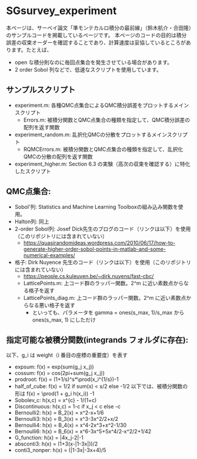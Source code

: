 # SGsurvey_experiment
本ページは、サーベイ論文「準モンテカルロ積分の最前線」（鈴木航介・合田隆）のサンプルコードを掲載しているページです。
本ページのコードの目的は積分誤差の収束オーダーを確認することであり、計算速度は妥協しているところがあります。たとえば、
- open な積分則なのに毎回点集合を発生させている場合があります。
- 2 order Sobol 列などで、低速なスクリプトを使用しています。

## サンプルスクリプト
- experiment.m: 各種QMC点集合によるQMC積分誤差をプロットするメインスクリプト
  - Errors.m: 被積分関数とQMC点集合の種類を指定して、QMC積分誤差の配列を返す関数
- experiment_random.m: 乱択化QMCの分散をプロットするメインスクリプト
  - RQMCErrors.m: 被積分関数とQMC点集合の種類を指定して、乱択化QMCの分散の配列を返す関数
- experiment_higher.m: Section 6.3 の実験（高次の収束を確認する）に特化したスクリプト


## QMC点集合:
- Sobol'列: Statistics and Machine Learning Toolboxの組み込み関数を使用。
- Halton列: 同上
- 2-order Sobol列: Josef Dick先生のブログのコード（リンクは以下）を使用（このリポジトリには含まれていない）
  - https://quasirandomideas.wordpress.com/2010/06/17/how-to-generate-higher-order-sobol-points-in-matlab-and-some-numerical-examples/
- 格子: Dirk Nuyence 先生のコード（リンクは以下）を使用（このリポジトリには含まれていない）
  - https://people.cs.kuleuven.be/~dirk.nuyens/fast-cbc/
  - LatticePoints.m: 上コード群のラッパー関数。2^m に近い素数点からなる格子を返す
  - LatticePoints_diag.m: 上コード群のラッパー関数。2^m に近い素数点からなる悪い格子を返す
    - といっても、パラメータを gamma = ones(s_max, 1)/s_max から ones(s_max, 1) にしただけ

## 指定可能な被積分関数(integrands フォルダに存在):
以下、g_i は weight（i 番目の座標の重要度）を表す
- expsum: f(x) = exp(sum(g_j x_j))
- cossum: f(x) = cos(2pi+sum(g_j x_j))
- prodroot: f(x) = (1+1/s)^s*\prod(x_i^{1/s})-1
- half_of_cube: f(x) =  1/2 if sum(x) < s/2 else -1/2
以下では、被積分関数の形は f(x) = \prod(1 + g_i h(x_i)) -1 
- Sobolev_c: h(x,c) = x^{c} - 1/(1+c)
- Discontinuous: h(x,c) = 1-c if x_j < c else -c
- Bernoulli2: h(x) = B_2(x) = x^2-x+1/6
- Bernoulli3: h(x) = B_3(x) = x^3-3x^2/2+x/2
- Bernoulli4: h(x) = B_4(x) = x^4-2x^3+x^2-1/30 
- Bernoulli6: h(x) = B_6(x) = x^6-3x^5+5x^4/2-x^2/2+1/42
- G_function: h(x) = |4x_j-2|-1
- absconti3: h(x) = (1+3(x-|1-3x|))/2
- conti3_nonper: h(x) = (|1-3x|-3x+4)/5 







